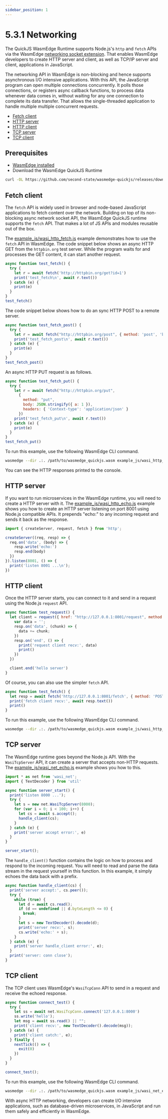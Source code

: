 ```yaml
---
sidebar_position: 1
---
```


# 5.3.1 Networking


The QuickJS WasmEdge Runtime supports Node.js's `http` and `fetch` APIs via the WasmEdge [networking socket extension](https://github.com/second-state/wasmedge_wasi_socket). That enables WasmEdge developers to create HTTP server and client, as well as TCP/IP server and client, applications in JavaScript.

The networking API in WasmEdge is non-blocking and hence supports asynchronous I/O intensive applications. With this API, the JavaScript program can open multiple connections concurrently. It polls those connections, or registers async callback functions, to process data whenever data comes in, without waiting for any one connection to complete its data transfer. That allows the single-threaded application to handle multiple multiple concurrent requests.

* [Fetch client](#fetch-client)
* [HTTP server](#http-server)
* [HTTP client](#http-client)
* [TCP server](#tcp-server)
* [TCP client](#tcp-client)

## Prerequisites

* [WasmEdge installed](/develop/build-and-run/install.md)
* Download the WasmEdge QuickJS Runtime

```bash
curl -OL https://github.com/second-state/wasmedge-quickjs/releases/download/v0.4.0-alpha/wasmedge_quickjs.wasm
```

## Fetch client

The `fetch` API is widely used in browser and node-based JavaScript applications to fetch content over the network. Building on top of its non-blocking async network socket API, the WasmEdge QuickJS runtime supports the `fetch` API. That makes a lot of JS APIs and modules reusable out of the box.

The [example_js/wasi_http_fetch.js](https://github.com/second-state/wasmedge-quickjs/blob/main/example_js/wasi_http_fetch.js) example demonstrates how to use the `fetch` API in WasmEdge. The code snippet below shows an async HTTP GET from the `httpbin.org` test server. While the program waits for and processes the GET content, it can start another request.

```javascript
async function test_fetch() {
  try {
    let r = await fetch('http://httpbin.org/get?id=1')
    print('test_fetch\n', await r.text())
  } catch (e) {
    print(e)
  }
}
test_fetch()
```

The code snippet below shows how to do an sync HTTP POST to a remote server.

```javascript
async function test_fetch_post() {
  try {
    let r = await fetch("http://httpbin.org/post", { method: 'post', 'body': 'post_body' })
    print('test_fetch_post\n', await r.text())
  } catch (e) {
    print(e)
  }
}
test_fetch_post()
```

An async HTTP PUT request is as follows.

```javascript
async function test_fetch_put() {
  try {
    let r = await fetch("http://httpbin.org/put",
      {
        method: "put",
        body: JSON.stringify({ a: 1 }),
        headers: { 'Context-type': 'application/json' }
      })
    print('test_fetch_put\n', await r.text())
  } catch (e) {
    print(e)
  }
}
test_fetch_put()
```

To run this example, use the following WasmEdge CLI command.

```bash
wasmedge --dir .:. /path/to/wasmedge_quickjs.wasm example_js/wasi_http_fetch.js
```

You can see the HTTP responses printed to the console.

## HTTP server

If you want to run microservices in the WasmEdge runtime, you will need to create a HTTP server with it. The [example_js/wasi_http_echo.js](https://github.com/second-state/wasmedge-quickjs/blob/main/example_js/wasi_http_echo.js) example shows you how to create an HTTP server listening on port 8001 using Node.js compatible APIs. It prepends "echo:" to any incoming request and sends it back as the response.

```javascript
import { createServer, request, fetch } from 'http';

createServer((req, resp) => {
  req.on('data', (body) => {
    resp.write('echo:')
    resp.end(body)
  })
}).listen(8001, () => {
  print('listen 8001 ...\n');
})
```

## HTTP client

Once the HTTP server starts, you can connect to it and send in a request using the Node.js `request` API.

```javascript
async function test_request() {
  let client = request({ href: "http://127.0.0.1:8001/request", method: 'POST' }, (resp) => {
    var data = '';
    resp.on('data', (chunk) => {
      data += chunk;
    })
    resp.on('end', () => {
      print('request client recv:', data)
      print()
    })
  })

  client.end('hello server')
}
```

Of course, you can also use the simpler `fetch` API.

```javascript
async function test_fetch() {
  let resp = await fetch('http://127.0.0.1:8001/fetch', { method: 'POST', body: 'hello server' })
  print('fetch client recv:', await resp.text())
  print()
}
```

To run this example, use the following WasmEdge CLI command.

```bash
wasmedge --dir .:. /path/to/wasmedge_quickjs.wasm example_js/wasi_http_echo.js
```

## TCP server

The WasmEdge runtime goes beyond the Node.js API. With the `WasiTcpServer` API, it can create a server that accepts non-HTTP requests. The [example_js/wasi_net_echo.js](https://github.com/second-state/wasmedge-quickjs/blob/main/example_js/wasi_net_echo.js) example shows you how to this.

```javascript
import * as net from 'wasi_net';
import { TextDecoder } from 'util'

async function server_start() {
  print('listen 8000 ...');
  try {
    let s = new net.WasiTcpServer(8000);
    for (var i = 0; i < 100; i++) {
      let cs = await s.accept();
      handle_client(cs);
    }
  } catch (e) {
    print('server accept error:', e)
  }
}

server_start();
```

The `handle_client()` function contains the logic on how to process and respond to the incoming request. You will need to read and parse the data stream in the request yourself in this function. In this example, it simply echoes the data back with a prefix.

```javascript
async function handle_client(cs) {
  print('server accept:', cs.peer());
  try {
    while (true) {
      let d = await cs.read();
      if (d == undefined || d.byteLength <= 0) {
        break;
      }
      let s = new TextDecoder().decode(d);
      print('server recv:', s);
      cs.write('echo:' + s);
    }
  } catch (e) {
    print('server handle_client error:', e);
  }
  print('server: conn close');
}
```

## TCP client

The TCP client uses WasmEdge's `WasiTcpConn` API to send in a request and receive the echoed response.

```javascript
async function connect_test() {
  try {
    let ss = await net.WasiTcpConn.connect('127.0.0.1:8000')
    ss.write('hello');
    let msg = await ss.read() || "";
    print('client recv:', new TextDecoder().decode(msg));
  } catch (e) {
    print('client catch:', e);
  } finally {
    nextTick(() => {
      exit(0)
    })
  }
}

connect_test();
```

To run this example, use the following WasmEdge CLI command.

```bash
wasmedge --dir .:. /path/to/wasmedge_quickjs.wasm example_js/wasi_net_echo.js
```

With async HTTP networking, developers can create I/O intensive applications, such as database-driven microservices, in JavaScript and run them safely and efficiently in WasmEdge.

